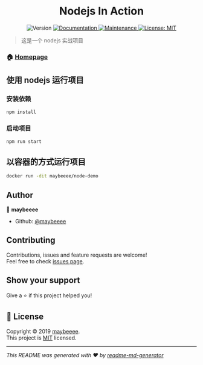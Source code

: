 <h1 align="center">Nodejs In Action</h1>
<p align="center">
  <img alt="Version" src="https://img.shields.io/badge/version-0.0.1-blue.svg?cacheSeconds=2592000" />
  <a href="https://github.com/maybeeee/nodejs#readme">
    <img alt="Documentation" src="https://img.shields.io/badge/documentation-yes-brightgreen.svg" target="_blank" />
  </a>
  <a href="https://github.com/maybeeee/nodejs/graphs/commit-activity">
    <img alt="Maintenance" src="https://img.shields.io/badge/Maintained%3F-yes-green.svg" target="_blank" />
  </a>
  <a href="https://github.com/maybeeee/nodejs/blob/master/LICENSE">
    <img alt="License: MIT" src="https://img.shields.io/badge/License-MIT-yellow.svg" target="_blank" />
  </a>
</p>

> 这是一个 nodejs 实战项目

### 🏠 [Homepage](https://github.com/maybeeee/nodejs#readme)

## 使用 nodejs 运行项目

### 安装依赖

```sh
npm install
```

### 启动项目

```sh
npm run start
```

## 以容器的方式运行项目

```sh
docker run -dit maybeeee/node-demo
```

## Author

👤 **maybeeee**

- Github: [@maybeeee](https://github.com/maybeeee)

## Contributing

Contributions, issues and feature requests are welcome!<br />Feel free to check [issues page](https://github.com/maybeeee/nodejs/issues).

## Show your support

Give a ⭐️ if this project helped you!

## 📝 License

Copyright © 2019 [maybeeee](https://github.com/maybeeee).<br />
This project is [MIT](https://github.com/maybeeee/nodejs/blob/master/LICENSE) licensed.

---

_This README was generated with ❤️ by [readme-md-generator](https://github.com/kefranabg/readme-md-generator)_
